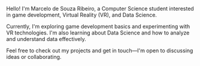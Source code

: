 Hello! I'm Marcelo de Souza Ribeiro, a Computer Science student interested in game development, Virtual Reality (VR), and Data Science.

Currently, I'm exploring game development basics and experimenting with VR technologies. I'm also learning about Data Science and how to analyze and understand data effectively.

Feel free to check out my projects and get in touch—I'm open to discussing ideas or collaborating.
